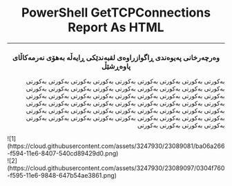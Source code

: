 <h1 align=center>PowerShell GetTCPConnections Report As HTML</h1>
<hr />
<h3 align=center>وەرچەرخانی پەیوەندی ڕاگوازراوەی لقبەندێكی ڕایەڵە بەهۆی نەرمەكاڵای پاوەڕشێڵ</h3>
<p align=right>بەكورتی بەكورتی بەكورتی بەكورتی بەكورتی بەكورتی بەكورتی بەكورتی بەكورتی بەكورتی بەكورتی بەكورتی بەكورتی بەكورتی بەكورتی بەكورتی بەكورتی بەكورتی بەكورتی بەكورتی بەكورتی بەكورتی بەكورتی بەكورتی بەكورتی بەكورتی بەكورتی بەكورتی بەكورتی بەكورتی بەكورتی بەكورتی بەكورتی بەكورتی بەكورتی بەكورتی بەكورتی بەكورتی بەكورتی بەكورتی بەكورتی بەكورتی بەكورتی بەكورتی بەكورتی بەكورتی بەكورتی بەكورتی بەكورتی بەكورتی بەكورتی بەكورتی بەكورتی بەكورتی بەكورتی بەكورتی بەكورتی بەكورتی </p>
![1](https://cloud.githubusercontent.com/assets/3247930/23089081/ba06a266-f594-11e6-8407-540cd89429d0.png)
<br />
![2](https://cloud.githubusercontent.com/assets/3247930/23089097/0304f760-f595-11e6-9848-647b54ae3861.png)
